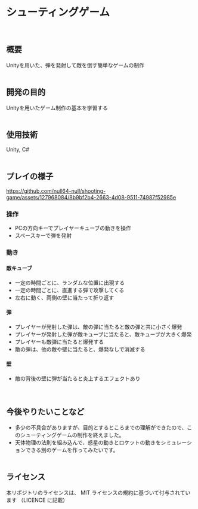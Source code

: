 # シューティングゲーム
<br>

## 概要
Unityを用いた、弾を発射して敵を倒す簡単なゲームの制作
<br><br>

## 開発の目的
Unityを用いたゲーム制作の基本を学習する
<br><br>

## 使用技術
Unity, C#
<br><br>

## プレイの様子
https://github.com/null64-null/shooting-game/assets/127968084/8b9bf2b4-2663-4d08-9511-74987f52985e

### 操作
- PCの方向キーでプレイヤーキューブの動きを操作
- スペースキーで弾を発射

### 動き
#### 敵キューブ
- 一定の時間ごとに、ランダムな位置に出現する
- 一定の時間ごとに、直進する弾で攻撃してくる
- 左右に動く、両側の壁に当たって折り返す
  
#### 弾
- プレイヤーが発射した弾は、敵の弾に当たると敵の弾と共に小さく爆発
- プレイヤーが発射した弾が敵キューブに当たると、敵キューブが大きく爆発
- プレイヤーも敵弾に当たると爆発する
- 敵の弾は、他の敵や壁に当たると、爆発なしで消滅する

#### 壁
- 敵の背後の壁に弾が当たると炎上するエフェクトあり
<br><br><br>

## 今後やりたいことなど
- 多少の不具合がありますが、目的とするところまでの理解ができたので、このシューティングゲームの制作を終えました。
- 天体物理の法則を組み込んで、惑星の動きとロケットの動きをシミュレーションできる別のゲームを作ってみたいです。
<br><br>

## ライセンス
本リポジトリのライセンスは、 MIT ライセンスの規約に基づいて付与されています
（LICENCE に記載）
